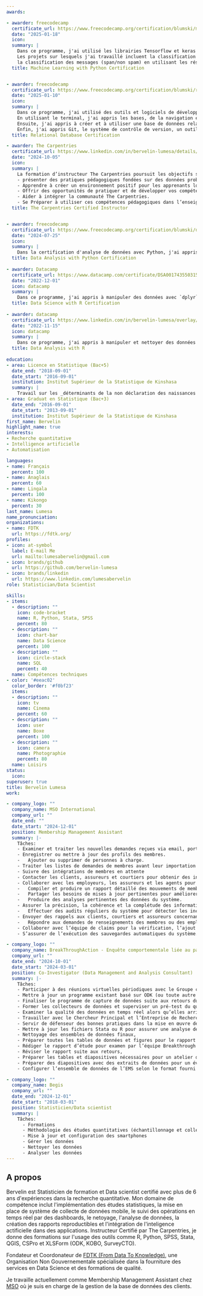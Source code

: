 ```yaml
---
awards:

- awarder: freecodecamp
  certificate_url: https://www.freecodecamp.org/certification/blumski/machine-learning-with-python-v7
  date: "2025-01-18"
  icon: 
  summary: |
    Dans ce programme, j'ai utilisé les librairies Tensorflow et keras pour résoudre des problèmes réels de classification, de regression, de vision par ordinateur et du traitement du langage humain (NLP).
    Les projets sur lesquels j'ai travaillé incluent la classification d'images des chiens/chats, la construction d'un système de recommandation basé sur le KNN, la prédiction du coût de soin de santé et 
    la classification des messages (span/non spam) en utilisant les réseaux de nerones.
  title: Machine Learning with Python Certification


- awarder: freecodecamp
  certificate_url: https://www.freecodecamp.org/certification/blumski/relational-database-v8
  date: "2025-01-10"
  icon: 
  summary: |
    Dans ce programme, j'ai utilisé des outils et logiciels de développement comme VS Code, PostgreSQL et des commandes Linux, pour réaliser des projets.
    En utilisant le terminal, j'ai appris les bases, de la navigation et de la manipulation d'un système de fichiers, à l'écriture de scripts dans Bash, jusqu'à une utilisation avancée. 
    Ensuite, j'ai appris à créer et à utiliser une base de données relationnelle avec PostgreSQL, un système de gestion de bases de données, et SQL, le langage de ces bases de données.
    Enfin, j'ai appris Git, le système de contrôle de version, un outil essentiel de tout développeur.
  title: Relational Database Certification

- awarder: The Carpentries
  certificate_url: https://www.linkedin.com/in/bervelin-lumesa/details/certifications/1728403905401/single-media-viewer/?profileId=ACoAACzZPxIBDsL9j_5mZQr8DAG9WMfvIMOhdWs
  date: "2024-10-05"
  icon: 
  summary: |
    La formation d’instructeur The Carpentries poursuit les objectifs suivants :
    - présenter des pratiques pédagogiques fondées sur des données probantes.
    - Apprendre à créer un environnement positif pour les apprenants lors de vos ateliers.
    - Offrir des opportunités de pratiquer et de développer vos compétences pédagogiques.
    - Aider à intégrer la communauté The Carpentries.
    - Se Préparer à utiliser ces compétences pédagogiques dans l’enseignement d’ateliers de The Carpentries.
  title: The Carpentries Certified Instructor


- awarder: freecodecamp
  certificate_url: https://www.freecodecamp.org/certification/blumski/data-analysis-with-python-v7
  date: "2024-07-25"
  icon: 
  summary: |
    Dans la certification d'analyse de données avec Python, j'ai appris les bases de l'analyse de données avec Python, comment lire des données à partir de sources telles que les fichiers CSV et SQL, et comment utiliser des bibliothèques comme Numpy, Pandas, Matplotlib et Seaborn pour traiter et visualiser les données.
  title: Data Analysis with Python Certification
  
- awarder: Datacamp
  certificate_url: https://www.datacamp.com/certificate/DSA0017435503154
  date: "2022-12-01"
  icon: datacamp
  summary: |
    Dans ce programme, j'ai appris à manipuler des données avec `dplyr` et `tidyr`, à créer des visualisations avancées avec `ggplot2`, et à appliquer des algorithmes de machine learning en utilisant `caret` et `tidymodels` pour des tâches de classification, régression, et clustering. J'ai également découvert comment interagir avec des bases de données relationnelles via SQL. De plus, j'ai appris à structurer et gérer des projets de Data Science, et à intégrer R avec d'autres outils pour automatiser des workflows analytiques.
  title: Data Science with R Certification
  
- awarder: datacamp
  certificate_url: https://www.linkedin.com/in/bervelin-lumesa/overlay/1635509153789/single-media-viewer/?profileId=ACoAACzZPxIBDsL9j_5mZQr8DAG9WMfvIMOhdWs
  date: "2022-11-15"
  icon: datacamp
  summary: |
    Dans ce programme, j'ai appris à manipuler et nettoyer des données avec des packages comme `dplyr` et `tidyr`, à importer des données depuis diverses sources, et à créer des visualisations efficaces avec `ggplot2`. J'ai acquis des compétences en statistiques descriptives, ainsi qu'en analyse de données catégorielles et continues. De plus, j'ai appris à structurer mes analyses en créant des rapports reproductibles avec RMarkdown, tout en appliquant les meilleures pratiques de gestion de projets analytiques.
  title: Data Analysis with R
  
education:
- area: Licence en Statistique (Bac+5) 
  date_end: "2018-09-01"
  date_start: "2016-09-01"
  institution: Institut Supérieur de la Statistique de Kinshasa
  summary: |
    Travail sur les _déterminants de la non déclaration des naissances à l'Etat-civil. cas des de la ville de Kinshasa._
- area: Graduat en Statistique (Bac+3)
  date_end: "2016-09-01"
  date_start: "2013-09-01"
  institution: Institut Supérieur de la Statistique de Kinshasa
first_name: Bervelin
highlight_name: true
interests:
- Recherche quantitative
- Intelligence artificielle
- Automatisation

languages:
- name: Français
  percent: 100
- name: Anaglais
  percent: 60
- name: Lingala
  percent: 100
- name: Kikongo
  percent: 30  
last_name: Lumesa
name_pronunciation:
organizations:
- name: FDTK
  url: https://fdtk.org/
profiles:
- icon: at-symbol
  label: E-mail Me
  url: mailto:lumesabervelin@gmail.com
- icon: brands/github
  url: https://github.com/bervelin-lumesa
- icon: brands/linkedin
  url: https://www.linkedin.com/lumesabervelin
role: Statistician/Data Scientist

skills:
- items:
  - description: ""
    icon: code-bracket
    name: R, Python, Stata, SPSS
    percent: 80
  - description: ""
    icon: chart-bar
    name: Data Science
    percent: 100
  - description: ""
    icon: circle-stack
    name: SQL
    percent: 40
  name: Compétences techniques
- color: '#eeac02'
  color_border: '#f0bf23'
  items:
  - description: ""
    icon: tv
    name: Cinema
    percent: 60
  - description: ""
    icon: user
    name: Boxe
    percent: 100
  - description: ""
    icon: camera
    name: Photographie
    percent: 80
  name: Loisirs
status:
  icon: 
superuser: true
title: Bervelin Lumesa
work:

- company_logo: ""
  company_name: MSO International
  company_url: ""
  date_end: ""
  date_start: "2024-12-01"
  position: Membership Management Assistant
  summary: |-
    Tâches:
    - Examiner et traiter les nouvelles demandes reçues via email, portail, ou téléphone, y compris
    - Enregistrer ou mettre à jour des profils des membres.
    -	Ajouter ou supprimer de personnes à charge.
    - Traiter les listes de demandes de membres avant leur importation dans le système.
    - Suivre des intégrations de membres en attente
    - Contacter les clients, assureurs et courtiers pour obtenir des informations manquantes ou incomplètes.
    - Collaborer avec les employeurs, les assureurs et les agents pour obtenir les clarifications nécessaires.
    -	Compiler et produire un rapport détaillé des mouvements de membres dans le système.
    -	Partager les besoins de mises à jour pertinentes pour améliorer la gestion des membres dans le système.
    -	Produire des analyses pertinentes des données du système.
    - Assurer la précision, la cohérence et la complétude des informations des membres dans le système en procédant à des vérifications régulières.
    -	Effectuer des audits réguliers du système pour détecter les incohérences.
    - Envoyer des rappels aux clients, courtiers et assureurs concernant la soumission de documents manquants.
    -	Répondre aux demandes de renseignements des membres ou des employeurs concernant leurs dossiers.
    - Collaborer avec l’équipe de claims pour la vérification, l’ajout des membres introuvables pour le traitement de claims.
    - S’assurer de l’exécution des sauvegardes automatiques du système.

- company_logo: ""
  company_name: BreakThroughAction - Enquête comportementale liée au paludisme (MBS) en Zambie
  company_url: ""
  date_end: "2024-10-01"
  date_start: "2024-03-01"
  position: Co-Investigator (Data Management and Analysis Consultant)
  summary: |-
    Tâches:
    - Participer à des réunions virtuelles périodiques avec le Groupe consultatif de l’Enquête comportementale liée au paludisme en Zambie.
    - Mettre à jour un programme existant basé sur ODK (ou toute autre  plateforme de capture de données à décider avec le PI) pour correspondre à la version zambienne du questionnaire standard, puis tester les formulaires de capture de données pour les erreurs,
    - Finaliser le programme de capture de données suite aux retours du PI    et de l’entreprise de recherche,
    - Former les collecteurs de données et superviser un pré-test du questionnaire,
    - Examiner la qualité des données en temps réel alors qu’elles arrivent sur le serveur pendant la collecte de données,
    - Travailler avec le Chercheur Principal et l’Entreprise de Recherche pour résoudre les problèmes de qualité des données et en prévenir de nouveaux,
    - Servir de défenseur des bonnes pratiques dans la mise en œuvre de MBS, de l’éthique de la recherche sur les sujets humains, de l’utilisation des données, et de MBS lui-même.
    - Mettre à jour les fichiers Stata ou R pour assurer une analyse desdonnées reproductible et automatisée pendant la collecte de données. Les analyses incluent des analyses descriptives et de régression logistique multiple, le calcul des pondérations et indicateurs de l’enquête, ainsi que des analyses des réponses sur l’échelle de Likert,
    - Nettoyage des ensembles de données finaux,
    - Préparer toutes les tables de données et figures pour le rapport de l’EMS et contribution à la narration du rapport,
    - Rédiger le rapport d’étude pour examen par l’équipe Breakthrough ACTION et les parties prenantes,
    - Réviser le rapport suite aux retours,
    - Préparer les tables et diapositives nécessaires pour un atelier d’interprétation des résultats avec les parties prenantes sur place.
    - Préparer des diapositives avec des extraits de données pour un événement de diffusion des résultats,
    - Configurer l’ensemble de données de l’EMS selon le format fourni par l’équipe Breakthrough ACTION pour soumission à la Bibliothèque de Données de Développement de l’USAID et au Tableau de Bord de l’EMS.

- company_logo: ""
  company_name: Begis
  company_url: ""
  date_end: "2024-12-01"
  date_start: "2018-03-01"
  position: Statisticien/Data scientist
  summary: |
    Tâches:
      - Formations
      - Méthodologie des études quantitatives (échantillonnage et collecte)
      - Mise à jour et configuration des smartphones
      - Gérer les données
      - Nettoyer les données
      - Analyser les données
---
```


## A propos

Bervelin est Statisticien de formation et Data scientist certifié avec plus de 6 ans 
d'expériences dans la recherche quantitative. Mon domaine de compétence inclut 
l'implémentation des études statistiques, la mise en place de système de collecte de 
données mobile, le suivi des opérations en temps réel par des dashboards, le 
netoyage, l'analyse de données, la création des rapports reproductibles et 
l'intégration de l'inteligence actificielle dans des applications. Instructeur Certifié par
The Carpentries, je donne des formations sur l'usage des outils comme R, Python, 
SPSS, Stata, QGIS, CSPro et XLSForm (ODK, KOBO, SurveyCTO).   

Fondateur et Coordonateur de [FDTK (From Data To Knowledge)](https://www.fdtk.org/), une Organisation Non Gouvernementale spécialisée dans la fourniture des services en Data Science et  des formations de qualité.

Je travaille actuellement comme Membership Management Assistant chez [MSO](https://msointernational.com/) où je
suis en charge de la  gestion de la base de données des clients.
